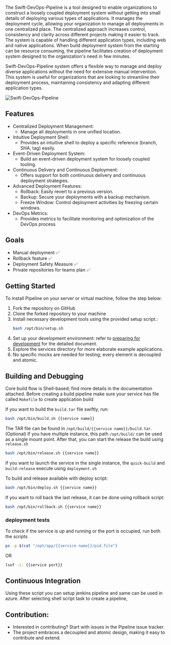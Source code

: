 The Swift-DevOps-Pipeline is a tool designed to enable organizations to construct a loosely coupled deployment system without getting into small details of deploying various types of applications. It manages the deployment cycle, allowing your organization to manage all deployments in one centralized place. The centralized approach increases control, consistency and clarity across different projects making it easier to track. The system is capable of handling different application types, including web and native applications. When build deployment system from the starting can be resource consuming, the pipeline facilitates creation of deployment system designed to the organization's need in few minutes. 

Swift-DevOps-Pipeline system offers a flexible way to manage and deploy diverse applications without the need for extensive manual intervention. This system is useful for organizations that are looking to streamline their deployment process, maintaining consistency and adapting different application types. 

![Swift-DevOps-Pipeline](https://github.com/ManishPaneri/Swift-DevOps-Pipeline/assets/22714758/53774688-591d-42ae-b2c1-3397504f039d)


## Features
- Centralized Deployment Management:
  - Manage all deployments in one unified location.
- Intuitive Deployment Shell:
  - Provides an intuitive shell to deploy a specific reference (branch, SHA, tag) easily.
- Event-Driven Deployment System:
  - Build an event-driven deployment system for loosely coupled tooling.
- Continuous Delivery and Continuous Deployment:
  - Offers support for both continuous delivery and continuous deployment strategies.
- Advanced Deployment Features:
  - Rollback: Easily revert to a previous version.
  - Backup: Secure your deployments with a backup mechanism.
  - Freeze Window: Control deployment activities by freezing certain windows.
- DevOps Metrics:
  - Provides metrics to facilitate monitoring and optimization of the DevOps process

## Goals
- Manual deployment	✅
- Rollback feature	✅
- Deployment Safety Measure	✅
- Private repositories for teams plan ✅


## Getting Started
To install Pipeline on your server or virtual machine, follow the step below:

1. Fork the repository on GitHub
2. Clone the forked repository to your machine
3. Install necessary development tools using the provided setup script.:
    ```sh
    bash /opt/bin/setup.sh
    ```
4. Set up your development environment: refer to [preparing for development](doc/setup.md) for the detailed document.
5. Explore the services directory for more elaborate example applications.
6. No specific mocks are needed for testing; every element is decoupled and atomic.

## Building and Debugging

Core build flow is Shell-based; find more details in the documentation attached. 
Before creating a build pipeline make sure your service has file called `Makefile` to create application build

If you want to build the `build.tar` file swiftly, run: 

```sh
bash /opt/bin/build.sh {{service name}}
```

The TAR file can be found in `/opt/build/{{service name}}/build.tar`.
(Optional) If you have multiple instance, this path `/opt/build/` can be used as a single mount point.
After that, you can start the release the build using `release.sh`

```sh
bash /opt/bin/release.sh {{service name}}
```

If you want to launch the service in the single instance, the `quick-build` and `build-release` execute using `deployment.sh`

To build and release available with deploy script:
```sh
bash /opt/bin/deploy.sh {{service name}}
```

If you want to roll back the last release, it can be done using rollback script:
```sh
bash /opt/bin/rollback.sh {{service name}}
```

### deployment tests
To check if the service is up and running or the port is occupied, run both the scripts
```sh
ps -p $(cat "/opt/app/{{service name}}/pid.file")
```

OR

```sh
lsof -i: {{service port}}
```

## Continuous Integration

Using these script you can setup jenkins pipeline and same can be used in azure. After selecting shell script task to create a pipeline,  

## Contribution:
- Interested in contributing? Start with issues in the Pipeline issue tracker.
- The project embraces a decoupled and atomic design, making it easy to contribute and extend.
